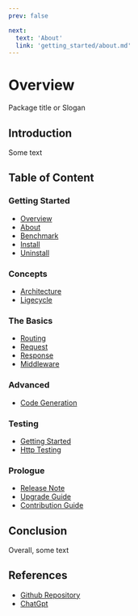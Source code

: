 ```yaml
---
prev: false

next:
  text: 'About'
  link: 'getting_started/about.md'
---
```



# Overview

Package title or Slogan

## Introduction

Some text

## Table of Content

### Getting Started

- [Overview](./overview.md)
- [About](./about.md)
- [Benchmark](./benchmark.md)
- [Install](./install.md)
- [Uninstall](./uninstall.md)

### Concepts

- [Architecture](../concept/architecture.md)
- [Ligecycle](../concept/lifecycle.md)

### The Basics

- [Routing](../basic/routing.md)
- [Request](../basic/request.md)
- [Response](../basic/response.md)
- [Middleware](../basic/middleware.md)

### Advanced

- [Code Generation](../advanced/code_generation.md)

### Testing

- [Getting Started](../testing/getting_started.md)
- [Http Testing](../testing/http_testing.md)

### Prologue

- [Release Note](../prologue/release_note.md)
- [Upgrade Guide](../prologue/upgrade_guide.md)
- [Contribution Guide](../prologue/contribution_guide.md)

## Conclusion

Overall, some text

## References

- [Github Repository](https://github.com/Ananto30/zero)
- [ChatGpt](https://chat.openai.com)
